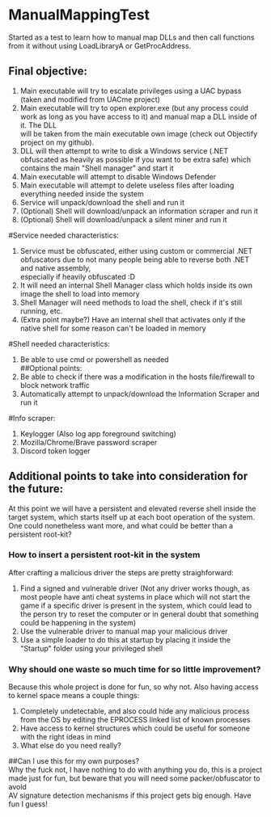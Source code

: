 # ManualMappingTest
Started as a test to learn how to manual map DLLs and then call functions from it without using LoadLibraryA or GetProcAddress.

## Final objective:
1. Main executable will try to escalate privileges using a UAC bypass (taken and modified from UACme project)
2. Main executable will try to open explorer.exe (but any process could work as long as you have access to it) and manual map a DLL inside of it. The DLL  
will be taken from the main executable own image (check out Objectify project on my github).
3. DLL will then attempt to write to disk a Windows service (.NET obfuscated as heavily as possible if you want to be extra safe) which contains the main "Shell manager" and start it   
4. Main executable will attempt to disable Windows Defender
5. Main executable will attempt to delete useless files after loading everything needed inside the system
6. Service will unpack/download the shell and run it
7. (Optional) Shell will download/unpack an information scraper and run it
8. (Optional) Shell will download/unpack a silent miner and run it
  
#Service needed characteristics:  
1. Service must be obfuscated, either using custom or commercial .NET obfuscators due to not many people being able to reverse both .NET and native assembly,  
especially if heavily obfuscated :D  
2. It will need an internal Shell Manager class which holds inside its own image the shell to load into memory  
3. Shell Manager will need methods to load the shell, check if it's still running, etc.  
4. (Extra point maybe?) Have an internal shell that activates only if the native shell for some reason can't be loaded in memory  

#Shell needed characteristics:  
1. Be able to use cmd or powershell as needed  
##Optional points:  
1. Be able to check if there was a modification in the hosts file/firewall to block network traffic
2. Automatically attempt to unpack/download the Information Scraper and run it
  
#Info scraper:
1. Keylogger (Also log app foreground switching)
2. Mozilla/Chrome/Brave password scraper
3. Discord token logger  
  
## Additional points to take into consideration for the future:
At this point we will have a persistent and elevated reverse shell inside the target system, which starts itself up at each boot operation of the system.  
One could nonetheless want more, and what could be better than a persistent root-kit?

### How to insert a persistent root-kit in the system
After crafting a malicious driver the steps are pretty straighforward:
1. Find a signed and vulnerable driver (Not any driver works though, as most people have anti cheat systems in place which will not start the game if a specific driver 
is present in the system, which could lead to the person try to reset the computer or in general doubt that something could be happening in the system)
2. Use the vulnerable driver to manual map your malicious driver
3. Use a simple loader to do this at startup by placing it inside the "Startup" folder using your privileged shell

### Why should one waste so much time for so little improvement?  
Because this whole project is done for fun, so why not. Also having access to kernel space means a couple things:  
1. Completely undetectable, and also could hide any malicious process from the OS by editing the EPROCESS linked list of known processes  
2. Have access to kernel structures which could be useful for someone with the right ideas in mind  
3. What else do you need really?  

##Can I use this for my own purposes?  
Why the fuck not, I have nothing to do with anything you do, this is a project made just for fun, but beware that you will need some packer/obfuscator to avoid  
AV signature detection mechanisms if this project gets big enough. Have fun I guess!  
